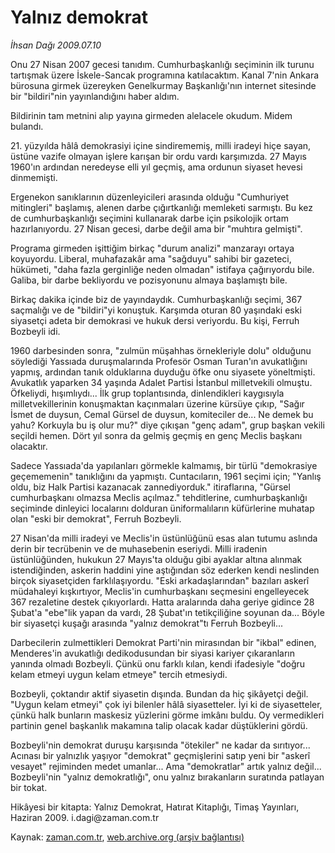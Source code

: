 # Yalnız demokrat

*İhsan Dağı 2009.07.10*

<tr><td class="metin" colspan="2" style="padding-top: 20px; padding-left: 5px; padding-right: 10px;">Onu 27 Nisan 2007 gecesi tanıdım. Cumhurbaşkanlığı seçiminin ilk turunu tartışmak üzere İskele-Sancak programına katılacaktım. Kanal 7'nin Ankara bürosuna girmek üzereyken Genelkurmay Başkanlığı'nın internet sitesinde bir "bildiri"nin yayınlandığını haber aldım.</td></tr><tr><td class="metin" colspan="2" style="padding-top: 20px; padding-left: 5px; padding-right: 10px;"><p> Bildirinin tam metnini alıp yayına girmeden alelacele okudum. Midem bulandı.
<p>21. yüzyılda hâlâ demokrasiyi içine sindirememiş, milli iradeyi hiçe sayan, üstüne vazife olmayan işlere karışan bir ordu vardı karşımızda. 27 Mayıs 1960'ın ardından neredeyse elli yıl geçmiş, ama ordunun siyaset hevesi dinmemişti.
<p>Ergenekon sanıklarının düzenleyicileri arasında olduğu "Cumhuriyet mitingleri" başlamış, alenen darbe çığırtkanlığı memleketi sarmıştı. Bu kez de cumhurbaşkanlığı seçimini kullanarak darbe için psikolojik ortam hazırlanıyordu. 27 Nisan gecesi, darbe değil ama bir "muhtıra gelmişti".
<p>Programa girmeden işittiğim birkaç "durum analizi" manzarayı ortaya koyuyordu. Liberal, muhafazakâr ama "sağduyu" sahibi bir gazeteci, hükümeti, "daha fazla gerginliğe neden olmadan" istifaya çağırıyordu bile. Galiba, bir darbe bekliyordu ve pozisyonunu almaya başlamıştı bile.
<p>Birkaç dakika içinde biz de yayındaydık. Cumhurbaşkanlığı seçimi, 367 saçmalığı ve de "bildiri"yi konuştuk. Karşımda oturan 80 yaşındaki eski siyasetçi adeta bir demokrasi ve hukuk dersi veriyordu. Bu kişi, Ferruh Bozbeyli idi.
<p>1960 darbesinden sonra, "zulmün müşahhas örnekleriyle dolu" olduğunu söylediği Yassıada duruşmalarında Profesör Osman Turan'ın avukatlığını yapmış, ardından tanık olduklarına duyduğu öfke onu siyasete yöneltmişti. Avukatlık yaparken 34 yaşında Adalet Partisi İstanbul milletvekili olmuştu. Öfkeliydi, hışımlıydı... İlk grup toplantısında, dinlendikleri kaygısıyla milletvekillerinin konuşmaktan kaçınmaları üzerine kürsüye çıkıp, "Sağır İsmet de duysun, Cemal Gürsel de duysun, komiteciler de... Ne demek bu yahu? Korkuyla bu iş olur mu?" diye çıkışan "genç adam", grup başkan vekili seçildi hemen. Dört yıl sonra da gelmiş geçmiş en genç Meclis başkanı olacaktır.
<p>Sadece Yassıada'da yapılanları görmekle kalmamış, bir türlü "demokrasiye geçememenin" tanıklığını da yapmıştı. Cuntacıların, 1961 seçimi için; "Yanlış oldu, biz Halk Partisi kazanacak zannediyorduk." itiraflarına, "Gürsel cumhurbaşkanı olmazsa Meclis açılmaz." tehditlerine, cumhurbaşkanlığı seçiminde dinleyici localarını dolduran üniformalıların küfürlerine muhatap olan "eski bir demokrat", Ferruh Bozbeyli.
<p>27 Nisan'da milli iradeyi ve Meclis'in üstünlüğünü esas alan tutumu aslında derin bir tecrübenin ve de muhasebenin eseriydi. Milli iradenin üstünlüğünden, hukukun 27 Mayıs'ta olduğu gibi ayaklar altına alınmak istendiğinden, askerin haddini yine aştığından söz ederken kendi neslinden birçok siyasetçiden farklılaşıyordu. "Eski arkadaşlarından" bazıları askerî müdahaleyi kışkırtıyor, Meclis'in cumhurbaşkanı seçmesini engelleyecek 367 rezaletine destek çıkıyorlardı. Hatta aralarında daha geriye gidince 28 Şubat'a "ebe"lik yapan da vardı, 28 Şubat'ın tetikçiliğine soyunan da... Böyle bir siyasetçi kuşağı arasında "yalnız demokrat"tı Ferruh Bozbeyli...
<p>Darbecilerin zulmettikleri Demokrat Parti'nin mirasından bir "ikbal" edinen, Menderes'in avukatlığı dedikodusundan bir siyasi kariyer çıkaranların yanında olmadı Bozbeyli. Çünkü onu farklı kılan, kendi ifadesiyle "doğru kelam etmeyi uygun kelam etmeye" tercih etmesiydi.
<p>Bozbeyli, çoktandır aktif siyasetin dışında. Bundan da hiç şikâyetçi değil. "Uygun kelam etmeyi" çok iyi bilenler hâlâ siyasetteler. İyi ki de siyasetteler, çünkü halk bunların maskesiz yüzlerini görme imkânı buldu. Oy vermedikleri partinin genel başkanlık makamına talip olacak kadar düştüklerini gördü.
<p>Bozbeyli'nin demokrat duruşu karşısında "ötekiler" ne kadar da sırıtıyor... Acınası bir yalnızlık yaşıyor "demokrat" geçmişlerini satıp yeni bir "askerî vesayet" rejiminden medet umanlar... Ama "demokratlar" artık yalnız değil... Bozbeyli'nin "yalnız demokratlığı", onu yalnız bırakanların suratında patlayan bir tokat.
<p>Hikâyesi bir kitapta: Yalnız Demokrat, Hatırat Kitaplığı, Timaş Yayınları, Haziran 2009. i.dagi@zaman.com.tr<br/></p></p></p></p></p></p></p></p></p></p></p></p></td></tr>

Kaynak: [zaman.com.tr](http://zaman.com.tr/yazar.do?yazino=867791), [web.archive.org (arşiv bağlantısı)](http://web.archive.org/web/20090917180529/http://www.zaman.com.tr:80/yazar.do?yazino=867791)
